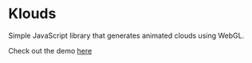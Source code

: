 # Klouds

Simple JavaScript library that generates animated clouds using WebGL.

Check out the demo [here](http://skyrim.github.io/klouds)
